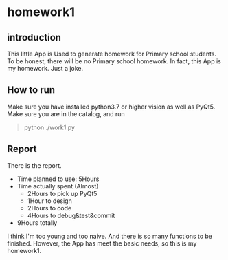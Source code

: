 # homework1

## introduction

This little App is Used to generate homework for Primary school students.
To be honest, there will be no Primary school homework. In fact, this App is my homework. Just a joke.

## How to run

Make sure you have installed python3.7 or higher vision as well as PyQt5.
Make sure you are in the catalog, and run
> python ./work1.py

## Report

There is the report.

* Time planned to use: 5Hours
* Time actually spent (Almost)
  * 2Hours to pick up PyQt5 
  * 1Hour to design
  * 2Hours to code
  * 4Hours to debug&test&commit
* 9Hours totally

I think I'm too young and too naive. And there is so many functions to be finished.
However, the App has meet the basic needs, so this is my homework1.
